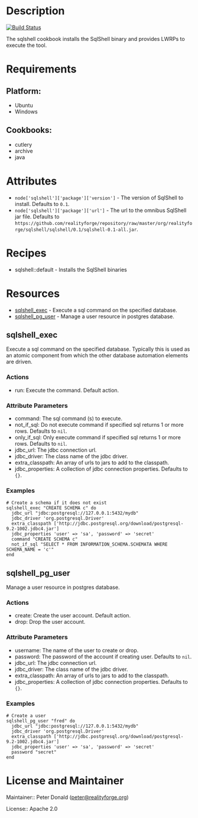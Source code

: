# Description

[![Build Status](https://secure.travis-ci.org/realityforge/chef-sqlshell.png?branch=master)](http://travis-ci.org/realityforge/chef-sqlshell)

The sqlshell cookbook installs the SqlShell binary and provides LWRPs to execute the tool.


# Requirements

## Platform:

* Ubuntu
* Windows

## Cookbooks:

* cutlery
* archive
* java

# Attributes

* `node['sqlshell']['package']['version']` - The version of SqlShell to install. Defaults to `0.1`.
* `node['sqlshell']['package']['url']` - The url to the omnibus SqlShell jar file. Defaults to `https://github.com/realityforge/repository/raw/master/org/realityforge/sqlshell/sqlshell/0.1/sqlshell-0.1-all.jar`.

# Recipes

* sqlshell::default - Installs the SqlShell binaries

# Resources

* [sqlshell_exec](#sqlshell_exec) - Execute a sql command on the specified database.
* [sqlshell_pg_user](#sqlshell_pg_user) - Manage a user resource in postgres database.

## sqlshell_exec

Execute a sql command on the specified database. Typically this is used as an atomic component
from which the other database automation elements are driven.

### Actions

- run: Execute the command. Default action.

### Attribute Parameters

- command: The sql command (s) to execute.
- not_if_sql: Do not execute command if specified sql returns 1 or more rows. Defaults to <code>nil</code>.
- only_if_sql: Only execute command if specified sql returns 1 or more rows. Defaults to <code>nil</code>.
- jdbc_url: The jdbc connection url.
- jdbc_driver: The class name of the jdbc driver.
- extra_classpath: An array of urls to jars to add to the classpath.
- jdbc_properties: A collection of jdbc connection properties. Defaults to <code>{}</code>.

### Examples

    # Create a schema if it does not exist
    sqlshell_exec "CREATE SCHEMA c" do
      jdbc_url "jdbc:postgresql://127.0.0.1:5432/mydb"
      jdbc_driver 'org.postgresql.Driver'
      extra_classpath ['http://jdbc.postgresql.org/download/postgresql-9.2-1002.jdbc4.jar']
      jdbc_properties 'user' => 'sa', 'password' => 'secret'
      command "CREATE SCHEMA c"
      not_if_sql "SELECT * FROM INFORMATION_SCHEMA.SCHEMATA WHERE SCHEMA_NAME = 'c'"
    end

## sqlshell_pg_user

Manage a user resource in postgres database.

### Actions

- create: Create the user account. Default action.
- drop: Drop the user account.

### Attribute Parameters

- username: The name of the user to create or drop.
- password: The password of the account if creating user. Defaults to <code>nil</code>.
- jdbc_url: The jdbc connection url.
- jdbc_driver: The class name of the jdbc driver.
- extra_classpath: An array of urls to jars to add to the classpath.
- jdbc_properties: A collection of jdbc connection properties. Defaults to <code>{}</code>.

### Examples

    # Create a user
    sqlshell_pg_user "fred" do
      jdbc_url "jdbc:postgresql://127.0.0.1:5432/mydb"
      jdbc_driver 'org.postgresql.Driver'
      extra_classpath ['http://jdbc.postgresql.org/download/postgresql-9.2-1002.jdbc4.jar']
      jdbc_properties 'user' => 'sa', 'password' => 'secret'
      password "secret"
    end

# License and Maintainer

Maintainer:: Peter Donald (<peter@realityforge.org>)

License:: Apache 2.0
